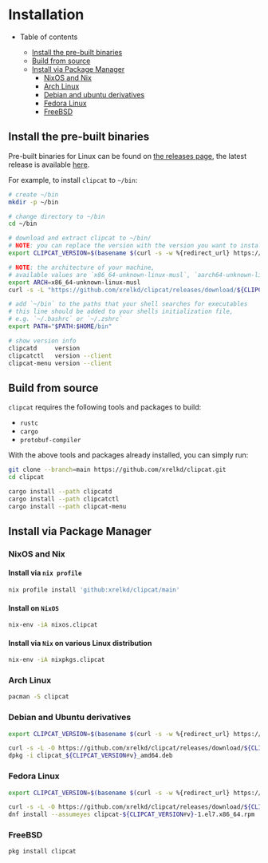 # Installation

- Table of contents

  - [Install the pre-built binaries](#install-the-pre-built-binaries)
  - [Build from source](#build-from-source)
  - [Install via Package Manager](#install-via-package-manager)
    - [NixOS and Nix](#nixos-and-nix)
    - [Arch Linux](#arch-linux)
    - [Debian and ubuntu derivatives](#debian-and-ubuntu-derivatives)
    - [Fedora Linux](#fedora-linux)
    - [FreeBSD](#freebsd)

## Install the pre-built binaries

Pre-built binaries for Linux can be found on [the releases page](https://github.com/xrelkd/clipcat/releases/), the latest release is available [here](https://github.com/xrelkd/clipcat/releases/latest).

For example, to install `clipcat` to `~/bin`:

```bash
# create ~/bin
mkdir -p ~/bin

# change directory to ~/bin
cd ~/bin

# download and extract clipcat to ~/bin/
# NOTE: you can replace the version with the version you want to install
export CLIPCAT_VERSION=$(basename $(curl -s -w %{redirect_url} https://github.com/xrelkd/clipcat/releases/latest))

# NOTE: the architecture of your machine,
# available values are `x86_64-unknown-linux-musl`, `aarch64-unknown-linux-musl`
export ARCH=x86_64-unknown-linux-musl
curl -s -L "https://github.com/xrelkd/clipcat/releases/download/${CLIPCAT_VERSION}/clipcat-${CLIPCAT_VERSION}-${ARCH}.tar.gz" | tar xzf -

# add `~/bin` to the paths that your shell searches for executables
# this line should be added to your shells initialization file,
# e.g. `~/.bashrc` or `~/.zshrc`
export PATH="$PATH:$HOME/bin"

# show version info
clipcatd     version
clipcatctl   version --client
clipcat-menu version --client
```

## Build from source

`clipcat` requires the following tools and packages to build:

- `rustc`
- `cargo`
- `protobuf-compiler`

With the above tools and packages already installed, you can simply run:

```bash
git clone --branch=main https://github.com/xrelkd/clipcat.git
cd clipcat

cargo install --path clipcatd
cargo install --path clipcatctl
cargo install --path clipcat-menu
```

## Install via Package Manager

### NixOS and Nix

#### Install via `nix profile`

```bash
nix profile install 'github:xrelkd/clipcat/main'
```

#### Install on `NixOS`

```bash
nix-env -iA nixos.clipcat
```

#### Install via `Nix` on various Linux distribution

```bash
nix-env -iA nixpkgs.clipcat
```

### Arch Linux

```bash
pacman -S clipcat
```

### Debian and Ubuntu derivatives

```bash
export CLIPCAT_VERSION=$(basename $(curl -s -w %{redirect_url} https://github.com/xrelkd/clipcat/releases/latest))

curl -s -L -O https://github.com/xrelkd/clipcat/releases/download/${CLIPCAT_VERSION}/clipcat_${CLIPCAT_VERSION#v}_amd64.deb
dpkg -i clipcat_${CLIPCAT_VERSION#v}_amd64.deb
```

### Fedora Linux

```bash
export CLIPCAT_VERSION=$(basename $(curl -s -w %{redirect_url} https://github.com/xrelkd/clipcat/releases/latest))

curl -s -L -O https://github.com/xrelkd/clipcat/releases/download/${CLIPCAT_VERSION}/clipcat-${CLIPCAT_VERSION#v}-1.el7.x86_64.rpm
dnf install --assumeyes clipcat-${CLIPCAT_VERSION#v}-1.el7.x86_64.rpm
```

### FreeBSD

```bash
pkg install clipcat
```
